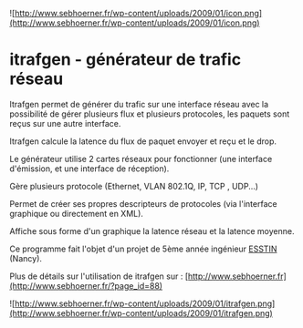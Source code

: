 ![http://www.sebhoerner.fr/wp-content/uploads/2009/01/icon.png](http://www.sebhoerner.fr/wp-content/uploads/2009/01/icon.png)

# itrafgen - générateur de trafic réseau #

Itrafgen permet de générer du trafic sur une interface réseau avec la possibilité de gérer plusieurs flux et plusieurs protocoles, les paquets sont reçus sur une autre interface.

Itrafgen calcule la latence du flux de paquet envoyer et reçu et le drop.

Le générateur utilise 2 cartes réseaux pour fonctionner (une interface d'émission, et une interface de réception).

Gère plusieurs protocole (Ethernet, VLAN 802.1Q, IP, TCP , UDP...)

Permet de créer ses propres descripteurs de protocoles (via l'interface graphique ou directement en XML).

Affiche sous forme d'un graphique la latence réseau et la latence moyenne.

Ce programme fait l'objet d'un projet de 5ème année ingénieur [ESSTIN](http://www.esstin.uhp-nancy.fr) (Nancy).

Plus de détails sur l'utilisation de itrafgen sur : [http://www.sebhoerner.fr](http://www.sebhoerner.fr/?page_id=88)

![http://www.sebhoerner.fr/wp-content/uploads/2009/01/itrafgen.png](http://www.sebhoerner.fr/wp-content/uploads/2009/01/itrafgen.png)